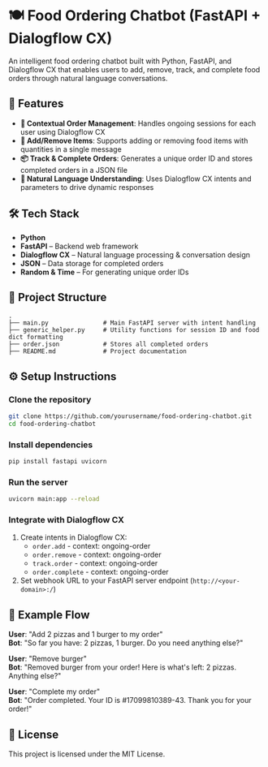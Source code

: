 # 🍽️ Food Ordering Chatbot (FastAPI + Dialogflow CX)

An intelligent food ordering chatbot built with Python, FastAPI, and Dialogflow CX that enables users to add, remove, track, and complete food orders through natural language conversations.

## 🚀 Features

- **🔄 Contextual Order Management**: Handles ongoing sessions for each user using Dialogflow CX
- **🛒 Add/Remove Items**: Supports adding or removing food items with quantities in a single message
- **📦 Track & Complete Orders**: Generates a unique order ID and stores completed orders in a JSON file
- **💬 Natural Language Understanding**: Uses Dialogflow CX intents and parameters to drive dynamic responses

## 🛠️ Tech Stack

- **Python**
- **FastAPI** – Backend web framework
- **Dialogflow CX** – Natural language processing & conversation design
- **JSON** – Data storage for completed orders
- **Random & Time** – For generating unique order IDs

## 📁 Project Structure

```
.
├── main.py               # Main FastAPI server with intent handling
├── generic_helper.py     # Utility functions for session ID and food dict formatting
├── order.json            # Stores all completed orders
├── README.md             # Project documentation
```

## ⚙️ Setup Instructions

### Clone the repository

```bash
git clone https://github.com/yourusername/food-ordering-chatbot.git
cd food-ordering-chatbot
```

### Install dependencies

```bash
pip install fastapi uvicorn
```

### Run the server

```bash
uvicorn main:app --reload
```

### Integrate with Dialogflow CX

1. Create intents in Dialogflow CX:
   - `order.add` - context: ongoing-order
   - `order.remove` - context: ongoing-order
   - `track.order` - context: ongoing-order
   - `order.complete` - context: ongoing-order
2. Set webhook URL to your FastAPI server endpoint (`http://<your-domain>:/`)

## 📌 Example Flow

**User**: "Add 2 pizzas and 1 burger to my order"  
**Bot**: "So far you have: 2 pizzas, 1 burger. Do you need anything else?"

**User**: "Remove burger"  
**Bot**: "Removed burger from your order! Here is what's left: 2 pizzas. Anything else?"

**User**: "Complete my order"  
**Bot**: "Order completed. Your ID is #17099810389-43. Thank you for your order!"

## 📄 License

This project is licensed under the MIT License.
